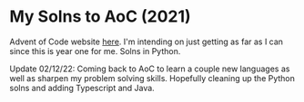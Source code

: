 # My Solns to AoC (2021)
Advent of Code website [here](https://adventofcode.com/). I'm intending on just getting as far as I can since this is year one for me. Solns in Python.

Update 02/12/22: Coming back to AoC to learn a couple new languages as well as sharpen my problem solving skills. Hopefully cleaning up the Python solns and adding 
Typescript and Java. 